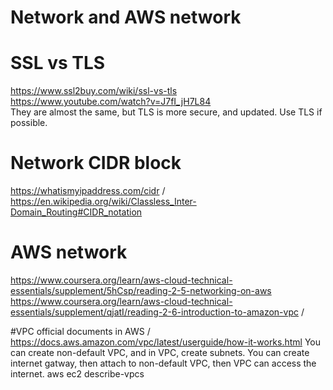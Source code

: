 # Network and AWS network 

# SSL vs TLS
https://www.ssl2buy.com/wiki/ssl-vs-tls \
https://www.youtube.com/watch?v=J7fI_jH7L84 \
They are almost the same, but TLS is more secure, and updated. Use TLS if possible.

# Network CIDR block 
https://whatismyipaddress.com/cidr /
https://en.wikipedia.org/wiki/Classless_Inter-Domain_Routing#CIDR_notation

# AWS network 
https://www.coursera.org/learn/aws-cloud-technical-essentials/supplement/5hCsp/reading-2-5-networking-on-aws
https://www.coursera.org/learn/aws-cloud-technical-essentials/supplement/qjatI/reading-2-6-introduction-to-amazon-vpc /

#VPC official documents in AWS / 
https://docs.aws.amazon.com/vpc/latest/userguide/how-it-works.html
You can create non-default VPC, and in VPC, create subnets.
You can create internet gatway, then attach to non-default VPC, then VPC can access the internet.
aws ec2 describe-vpcs
